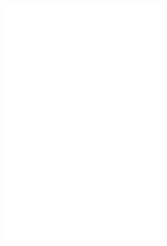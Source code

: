 <p align="center">
  <img src="https://github.com/MatievisTheKat/MatievisTheKat/blob/master/github-metrics.svg" alt="GitHub metrics" />
</p>
